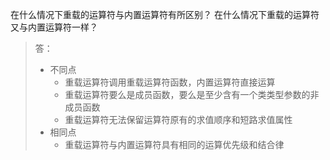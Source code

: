 在什么情况下重载的运算符与内置运算符有所区别？
在什么情况下重载的运算符又与内置运算符一样？

> 答：
>
> * 不同点
>   * 重载运算符调用重载运算符函数，内置运算符直接运算
>   * 重载运算符要么是成员函数，要么是至少含有一个类类型参数的非成员函数
>   * 重载运算符无法保留运算符原有的求值顺序和短路求值属性
> * 相同点
>   * 重载运算符与内置运算符具有相同的运算优先级和结合律
